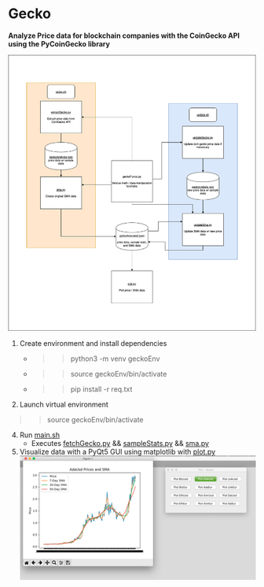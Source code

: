 # Gecko

**Analyze Price data for blockchain companies with the CoinGecko API using the PyCoinGecko library**

![Gecko System Flowchart](/images/geckoFlowChart.png) 

1. Create environment and install dependencies
    * >> python3 -m venv geckoEnv
    * >> source geckoEnv/bin/activate
    * >> pip install -r req.txt
3. Launch virtual environment
>> source geckoEnv/bin/activate
4. Run [main.sh](main.sh)
    * Executes [fetchGecko.py](fetchGecko.py) && [sampleStats.py](sampleStats.py) && [sma.py](sma.py)
5. Visualize data with a PyQt5 GUI using matplotlib with [plot.py](plot.py)
![Plot.py Screenshot](/images/plotScreenshot.png) 
